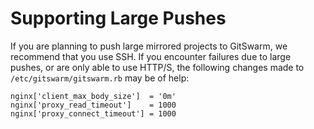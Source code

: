# Supporting Large Pushes

If you are planning to push large mirrored projects to GitSwarm, we recommend
that you use SSH. If you encounter failures due to large pushes, or are only
able to use HTTP/S, the following changes made to `/etc/gitswarm/gitswarm.rb`
may be of help:

    nginx['client_max_body_size']  = '0m'
    nginx['proxy_read_timeout']    = 1000
    nginx['proxy_connect_timeout'] = 1000
